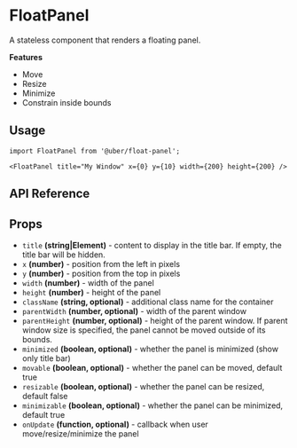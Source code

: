 # FloatPanel

A stateless component that renders a floating panel.

**Features**

* Move
* Resize
* Minimize
* Constrain inside bounds

## Usage

    import FloatPanel from '@uber/float-panel';

    <FloatPanel title="My Window" x={0} y={10} width={200} height={200} />

## API Reference

## Props

* `title` **(string|Element)** - content to display in the title bar. If empty, the title bar will be hidden.
* `x` **(number)** - position from the left in pixels
* `y` **(number)** - position from the top in pixels
* `width` **(number)** - width of the panel
* `height` **(number)** - height of the panel
* `className` **(string, optional)** - additional class name for the container
* `parentWidth` **(number, optional)** - width of the parent window
* `parentHeight` **(number, optional)** - height of the parent window. If parent window size is specified, the panel cannot be moved outside of its bounds.
* `minimized` **(boolean, optional)** - whether the panel is minimized (show only title bar)
* `movable` **(boolean, optional)** - whether the panel can be moved, default true
* `resizable` **(boolean, optional)** - whether the panel can be resized, default false
* `minimizable` **(boolean, optional)** - whether the panel can be minimized, default true
* `onUpdate` **(function, optional)** - callback when user move/resize/minimize the panel
